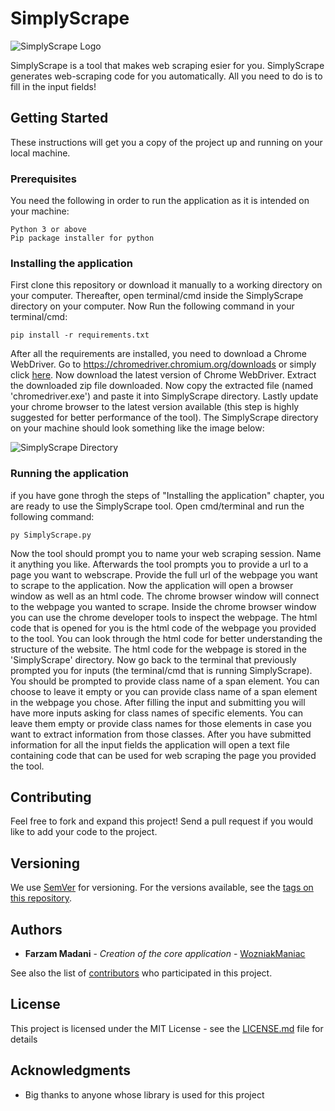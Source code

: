 # SimplyScrape

![SimplyScrape Logo](https://i.imgur.com/X12ZeEE.png)

SimplyScrape is a tool that makes web scraping esier for you. SimplyScrape generates web-scraping code for you automatically. All you need to do is to fill in the input fields!

## Getting Started

These instructions will get you a copy of the project up and running on your local machine.

### Prerequisites

You need the following in order to run the application as it is intended on your machine:

```
Python 3 or above
Pip package installer for python

```

### Installing the application

First clone this repository or download it manually to a working directory on your computer.
Thereafter, open terminal/cmd inside the SimplyScrape directory on your computer.
Now Run the following command in your terminal/cmd:

```
pip install -r requirements.txt
```
After all the requirements are installed, you need to download a Chrome WebDriver. Go to https://chromedriver.chromium.org/downloads or simply click [here](https://chromedriver.chromium.org/downloads).
Now download the latest version of Chrome WebDriver. Extract the downloaded zip file downloaded. Now copy the extracted file (named 'chromedriver.exe') and paste it into SimplyScrape directory. Lastly update your chrome browser to the latest version available (this step is highly suggested for better performance of the tool).
The SimplyScrape directory on your machine should look something like the image below:

![SimplyScrape Directory](https://i.imgur.com/I5Rzqa5.png)



### Running the application 

if you have gone throgh the steps of "Installing the application" chapter, you are ready to use the SimplyScrape tool. Open cmd/terminal and run the following command:

```
py SimplyScrape.py
```

Now the tool should prompt you to name your web scraping session. Name it anything you like.
Afterwards the tool prompts you to provide a url to a page you want to webscrape. Provide the full url of the webpage you want to scrape to the application. Now the application will open a browser window as well as an html code.
The chrome browser window will connect to the webpage you wanted to scrape. Inside the chrome browser window you can use the chrome developer tools to inspect the webpage. The html code that is opened for you is the html code of the webpage you provided to the tool. You can look through the html code for better understanding the structure of the website. The html code for the webpage is stored in the 'SimplyScrape' directory. 
Now go back to the terminal that previously prompted you for inputs (the terminal/cmd that is running SimplyScrape).
You should be prompted to provide class name of a span element. You can choose to leave it empty or you can provide class name of a span element in the webpage you chose. After filling the input and submitting you will have more inputs asking for class names of specific elements. You can leave them empty or provide class names for those elements in case you want to extract information from those classes. 
After you have submitted information for all the input fields the application will open a text file containing code that can be used for web scraping the page you provided the tool. 


## Contributing

Feel free to fork and expand this project! Send a pull request if you would like to add your code to the project.

## Versioning

We use [SemVer](http://semver.org/) for versioning. For the versions available, see the [tags on this repository](https://github.com/WozniakManiac/SimplyScrape/releases). 

## Authors

* **Farzam Madani** - *Creation of the core application* - [WozniakManiac](https://github.com/WozniakManiac)

See also the list of [contributors](https://github.com/WozniakManiac/SimplyScrape/contributors) who participated in this project.

## License

This project is licensed under the MIT License - see the [LICENSE.md](https://github.com/WozniakManiac/SimplyScrape/blob/master/LICENSE) file for details

## Acknowledgments

* Big thanks to anyone whose library is used for this project 


